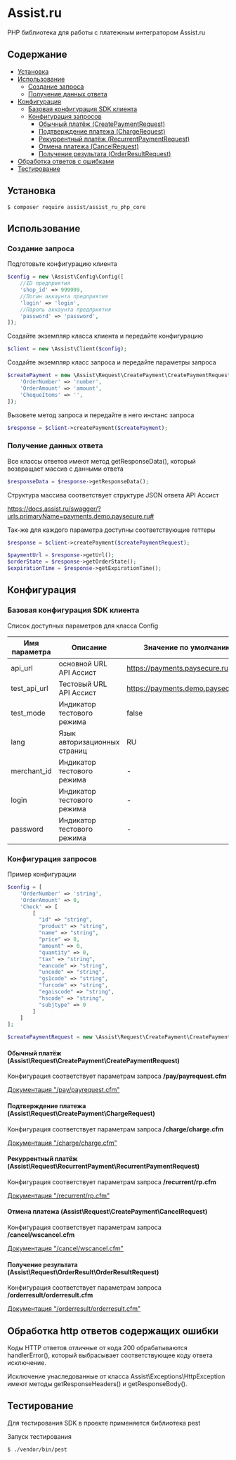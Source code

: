 # Assist.ru

PHP библиотека для работы с платежным интегратором Assist.ru

## Содержание

- [Установка](#установка)
- [Использование](#использование)
    - [Создание запроса](#создание-запроса)
    - [Получение данных ответа](#получение-данных-ответа)
- [Конфигурация](#конфигурация)
    - [Базовая конфигурация SDK клиента](#базовая-конфигурация-sdk-клиента)
    - [Конфигурация запросов](#конфигурация-запросов)
        - [Обычный платёж (CreatePaymentRequest)](#обычный-платёж-assistrequestcreatepaymentcreatepaymentrequest)
        - [Подтверждение платежа (ChargeRequest)](#подтверждение-платежа-assistrequestcreatepaymentchargerequest)
        - [Рекуррентный платёж (RecurrentPaymentRequest)](#рекуррентный-платёж-assistrequestrecurrentpaymentrecurrentpaymentrequest)
        - [Отмена платежа (CancelRequest)](#отмена-платежа-assistrequestcreatepaymentcancelrequest)
        - [Получение результата (OrderResultRequest)](#получение-результата-assistrequestorderresultorderresultrequest)
- [Обработка ответов с ошибками](#обработка-http-ответов-содержащих-ошибки)
- [Тестирование](#тестирование)

## Установка

```shell
$ composer require assist/assist_ru_php_core
```

## Использование

### Создание запроса

Подготовьте конфигурацию клиента

```php
$config = new \Assist\Config\Config([
    //ID предприятия
    'shop_id' => 999999,
    //Логин аккаунта предприятия
    'login' => 'login',
    //Пароль аккаунта предприятия
    'password' => 'password',
]);
```

Создайте экземпляр класса клиента и передайте конфигурацию

```php
$client = new \Assist\Client($config);
```

Создайте экземпляр класс запроса и передайте параметры запроса

```php
$createPayment = new \Assist\Request\CreatePayment\CreatePaymentRequest([
    'OrderNumber' => 'number',
    'OrderAmount' => 'amount',
    'ChequeItems' => '',
]);
```

Вызовете метод запроса и передайте в него инстанс запроса

```php
$response = $client->createPayment($createPayment);
```

### Получение данных ответа

Все классы ответов имеют метод getResponseData(), который возвращает массив с данными ответа

```php
$responseData = $response->getResponseData();
```

Структура массива соответствует структуре JSON ответа API Ассист

https://docs.assist.ru/swagger/?urls.primaryName=payments.demo.paysecure.ru#

Так-же для каждого параметра доступны соответствующие геттеры

```php
$response = $client->createPayment($createPaymentRequest);

$paymentUrl = $response->getUrl();
$orderState = $response->getOrderState();
$expirationTime = $response->getExpirationTime();
```

## Конфигурация

### Базовая конфигурация SDK клиента

Список доступных параметров для класса Config

| Имя параметра | Описание                     | Значение по умолчанию              |
|---------------|------------------------------|------------------------------------|
| api_url       | основной URL API Ассист      | https://payments.paysecure.ru      |
| test_api_url  | Тестовый URL API Ассист      | https://payments.demo.paysecure.ru |
| test_mode     | Индикатор тестового режима   | false                              |
| lang          | Язык авторизационных страниц | RU                                 |
| merchant_id   | Индикатор тестового режима   | -                                  |
| login         | Индикатор тестового режима   | -                                  |
| password      | Индикатор тестового режима   | -                                  |

### Конфигурация запросов

Пример конфигурации

```php
$config = [
    'OrderNumber' => 'string',
    'OrderAmount' => 0,
    'Check' => [
        [
          "id" => "string",
          "product" => "string",
          "name" => "string",
          "price" => 0,
          "amount" => 0,
          "quantity" => 0,
          "tax" => "string",
          "еancode" => "string",
          "uncode" => "string",
          "gs1code" => "string",
          "furcode" => "string",
          "egaiscode" => "string",
          "hscode" => "string",
          "subjtype" => 0
        ]
    ]
];

$createPaymentRequest = new \Assist\Request\CreatePayment\CreatePaymentRequest($config);
```

#### Обычный платёж (Assist\Request\CreatePayment\CreatePaymentRequest)

Конфигурация соответствует параметрам запроса **/pay/payrequest.cfm**

[Документация "/pay/payrequest.cfm"](https://docs.assist.ru/pages/viewpage.action?pageId=5767488)

#### Подтверждение платежа (Assist\Request\CreatePayment\ChargeRequest)

Конфигурация соответствует параметрам запроса **/charge/charge.cfm**

[Документация "/charge/charge.cfm"](https://docs.assist.ru/pages/viewpage.action?pageId=5767493)

#### Рекуррентный платёж (Assist\Request\RecurrentPayment\RecurrentPaymentRequest)

Конфигурация соответствует параметрам запроса **/recurrent/rp.cfm**

[Документация "/recurrent/rp.cfm"](https://docs.assist.ru/pages/viewpage.action?pageId=17368407)

#### Отмена платежа (Assist\Request\CreatePayment\CancelRequest)

Конфигурация соответствует параметрам запроса **/cancel/wscancel.cfm**

[Документация "/cancel/wscancel.cfm"](https://docs.assist.ru/pages/viewpage.action?pageId=17368389)

#### Получение результата (Assist\Request\OrderResult\OrderResultRequest)

Конфигурация соответствует параметрам запроса **/orderresult/orderresult.cfm**

[Документация "/orderresult/orderresult.cfm"](https://docs.assist.ru/pages/viewpage.action?pageId=5767463)

## Обработка http ответов содержащих ошибки

Коды HTTP ответов отличные от кода 200 обрабатываются handlerError(),
который выбрасывает соответствующее коду ответа исключение.

Исключение унаследованные от класса Assist\Exceptions\HttpException имеют методы getResponseHeaders()
и getResponseBody().

## Тестирование

Для тестирования SDK в проекте применяется библиотека pest

Запуск тестирования

```shell
$ ./vendor/bin/pest
```

